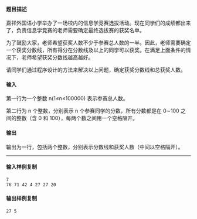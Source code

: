 #### 题目描述

嘉祥外国语小学举办了一场校内的信息学竞赛选拔活动。现在同学们的成绩都出来了，负责信息学竞赛的老师需要确定最终选拔赛的获奖名单。

为了鼓励大家，老师希望获奖人数不少于参赛总人数的一半。因此，老师需要确定一个获奖分数线，所有得分在分数线及以上的同学可以获奖。在满足上面条件的情况下，老师希望获奖分数线越高越好。

请同学们通过程序设计的方法来解决以上问题，确定获奖分数线和总获奖人数。

#### 输入

第一行为一个整数 n(1≤n≤100000) 表示参赛总人数。

第二行为 n 个整数，分别表示 n 个参赛同学的分数，所有分数都是在 0∼100 之间的整数（含 0 和 100），每两个数之间用一个空格隔开。

#### 输出

输出为一行，包括两个整数，分别表示分数线和获奖人数（中间以空格隔开）。

___

#### 输入样例复制

```
7
76 71 42 4 27 27 20
```

#### 输出样例复制

```
27 5
```